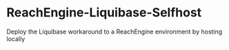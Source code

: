 # ReachEngine-Liquibase-Selfhost
Deploy the Liquibase workaround to a ReachEngine environment by hosting locally
